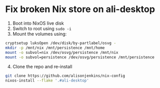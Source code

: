 # Fix broken Nix store on ali-desktop

1. Boot into NixOS live disk
2. Switch to root using `sudo -i`
3. Mount the volumes using:

```bash
cryptsetup luksOpen /dev/disk/by-partlabel/osvg -
mkdir -p /mnt/nix /mnt/persistence /mnt/home
mount -o subvol=nix /dev/osvg/persistence /mnt/nix
mount -o subvol=persistence /dev/osvg/persistence /mnt/persistence
```

4. Clone the repo and re-install
```bash
git clone https://github.com/alisonjenkins/nix-config
nixos-install --flake '.#ali-desktop'
```
